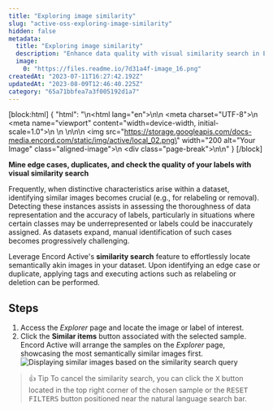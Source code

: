 ```yaml
---
title: "Exploring image similarity"
slug: "active-oss-exploring-image-similarity"
hidden: false
metadata: 
  title: "Exploring image similarity"
  description: "Enhance data quality with visual similarity search in Encord Active. Detect edge cases, duplicates, and label quality. Streamline dataset management."
  image: 
    0: "https://files.readme.io/7d31a4f-image_16.png"
createdAt: "2023-07-11T16:27:42.192Z"
updatedAt: "2023-08-09T12:46:40.225Z"
category: "65a71bbfea7a3f005192d1a7"
---
```


[block:html]
{
  "html": "<!DOCTYPE html>\n<html lang=\"en\">\n<head>\n    <meta charset=\"UTF-8\">\n    <meta name=\"viewport\" content=\"width=device-width, initial-scale=1.0\">\n    <title>Aligned Image with Page Break</title>\n    <style>\n        .aligned-image {\n            display: block;\n            margin: auto; /* This centers the image */\n        }\n\n        .page-break {\n            page-break-after: always; /* This adds a page break after the image */\n        }\n    </style>\n</head>\n<body>\n    <img src=\"https://storage.googleapis.com/docs-media.encord.com/static/img/active/local_02.png\" width=\"200 alt=\"Your Image\" class=\"aligned-image\">\n    <div class=\"page-break\"></div>\n</body>\n</html>"
}
[/block]

**Mine edge cases, duplicates, and check the quality of your labels with visual similarity search**

Frequently, when distinctive characteristics arise within a dataset, identifying similar images becomes crucial (e.g., for relabeling or removal). Detecting these instances assists in assessing the thoroughness of data representation and the accuracy of labels, particularly in situations where certain classes may be underrepresented or labels could be inaccurately assigned. As datasets expand, manual identification of such cases becomes progressively challenging.

Leverage Encord Active's **similarity search** feature to effortlessly locate semantically akin images in your dataset. Upon identifying an edge case or duplicate, applying tags and executing actions such as relabeling or deletion can be performed.

[//]: # (In this workflow, the [COCO Validation 2017 Dataset]&#40;https://docs.encord.com/docs/active-cli#coco-validation-2017-dataset&#41; is used as an example.)

## Steps

1. Access the _Explorer_ page and locate the image or label of interest.
2. Click the **Similar items** button associated with the selected sample. Encord Active will arrange the samples on the _Explorer_ page, showcasing the most semantically similar images first.
  ![Displaying similar images based on the similarity search query](https://storage.googleapis.com/docs-media.encord.com/static/img/active/workflows/explorer-image-similarity-search.png)

> 👍 Tip
> To cancel the similarity search, you can click the <kbd>X</kbd> button located in the top right corner of the chosen sample or the <kbd>RESET FILTERS</kbd> button positioned near the natural language search bar.
